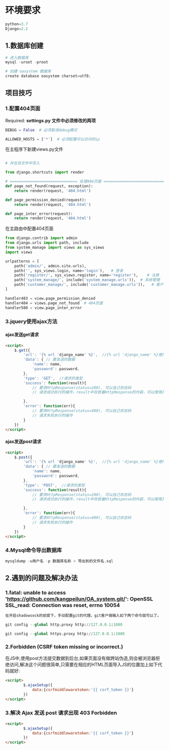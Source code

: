 # 环境要求

```python
python=3.7
Django=2.2
```



## 1.数据库创建

```python
# 进入数据库
mysql -uroot -proot

# 创建 oasystem 数据库
create database oasystem charset=utf8;
```

## 项目技巧

### 1.配置404页面

Required: **settings.py 文件中必须修改的两项**

```python
DEBUG = False  # 必须取消debug模式

ALLOWED_HOSTS = ['*']  # 必须配置可以访问的ip
```

在主程序下新建views.py文件

```python

# 并在该文件中写入

from django.shortcuts import render

# ============================== 处理404页面 ===================================
def page_not_found(request, exception):
    return render(request, '404.html')

def page_permission_denied(request):
    return render(request, '404.html')

def page_inter_error(request):
    return render(request, '404.html')
```

在主路由中配置404页面

```python
from django.contrib import admin
from django.urls import path, include
from system_manage import views as sys_views
import views

urlpatterns = [
    path('admin/', admin.site.urls),
    path('', sys_views.login, name='login'),   # 登录
    path('register/', sys_views.register, name='register'),    # 注册
    path('system_manage/', include('system_manage.urls')),  # 系统管理
    path('customer_manage/', include('customer_manage.urls')),   # 客户管理
]

handler403 = view.page_permission_denied
handler404 = views.page_not_found  # 404页面
handler500 = view.page_inter_error
```

### 3.jquery使用ajax方法

#### ajax发送get请求

```html
<script>
    $.get({
        'url': '{% url 'django_name' %}',  //{% url 'django_name' %}使用django提供的反向解析获取路由
        'data': { // 要发送的数据
            'name': name,
            'password': password,
        },
        'type': 'GET',  //请求的类型
        'success': function(result){
            // 要求HttpResponse(status=200), 可以自己状态码
            // 请求成功执行的操作，result中存放着HttpResponse的内容，可以使用JSON.parse(result)将json格式的数据解析为 字典

        },
        'error': function(err){
            // 要求HttpResponse(status=400), 可以自己状态码
            // 请求失败执行的操作
        }
    })
</script>
```

#### ajax发送post请求

```html
<script>
    $.post({
        'url': '{% url 'django_name' %}',  //{% url 'django_name' %}使用django提供的反向解析获取路由
        'data': { // 要发送的数据
            'name': name,
            'password': password,
        },
        'type': 'POST',  //请求的类型
        'success': function(result){
            // 要求HttpResponse(status=200), 可以自己状态码
            // 请求成功执行的操作，result中存放着HttpResponse的内容，可以使用JSON.parse(result)将json格式的数据解析为 字典

        },
        'error': function(err){
            // 要求HttpResponse(status=400), 可以自己状态码
            // 请求失败执行的操作
        }
    })
</script>
```

### 4.Mysql命令导出数据库

```python
mysqldump -u用户名 -p 数据库名称 > 导出到的文件名.sql
```







## 2.遇到的问题及解决办法

### 1.fatal: unable to access 'https://github.com/kangpeilun/OA_system.git/': OpenSSL SSL_read: Connection was reset, errno 10054

```python
在开启shadowsock的前提下，手动配置git的代理。git客户端输入如下两个命令就可以了。

git config --global http.proxy http://127.0.0.1:1080

git config --global https.proxy http://127.0.0.1:1080
```

### 2.Forbidden (CSRF token missing or incorrect.)

在JS中,使用post方法提交数据到后台,如果页面没有做跨站伪造,则会被浏览器拒绝访问,解决这个问题很简单,只需要在相应的HTML页面导入JS的位置加上如下代码就好:

```html
<script>
        $.ajaxSetup({
            data:{csrfmiddlewaretoken:'{{ csrf_token }}'}
        })
</script>
```

### 3.解决 Ajax 发送 post 请求出现 403 Forbidden

```html
<script>
        $.ajaxSetup({
            data:{csrfmiddlewaretoken:'{{ csrf_token }}'}
        })
</script>
```




